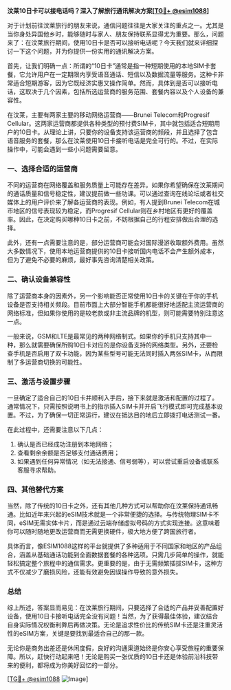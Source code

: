 **汶莱10日卡可以接电话吗？深入了解旅行通讯解决方案[[TG💪+ @esim1088](https://t.me/s/esim1088)]**

对于计划前往汶莱旅行的朋友来说，通信问题往往是大家关注的重点之一。尤其是当你身处异国他乡时，能够随时与家人、朋友保持联系显得尤为重要。那么，问题来了：在汶莱旅行期间，使用10日卡是否可以接听电话呢？今天我们就来详细探讨一下这个问题，并为你提供一份实用的通讯解决方案。

首先，让我们明确一点：所谓的“10日卡”通常是指一种短期使用的本地SIM卡套餐，它允许用户在一定期限内享受语音通话、短信以及数据流量等服务。这种卡非常适合短期游客，因为它既经济实惠又操作简单。然而，具体到是否可以接听电话，这取决于几个因素，包括所选运营商的服务范围、套餐内容以及个人设备的兼容性。

在汶莱，主要有两家主要的移动网络运营商——Brunei Telecom和Progresif Cellular。这两家运营商都提供各种类型的预付费SIM卡，其中就包括适合短期用户的10日卡。从理论上讲，只要你的设备支持该运营商的频段，并且选择了包含语音服务的套餐，那么在汶莱使用10日卡接听电话是完全可行的。不过，在实际操作中，可能会遇到一些小问题需要留意。

### 一、选择合适的运营商

不同的运营商在网络覆盖和服务质量上可能存在差异。如果你希望确保在汶莱期间的通话质量和信号稳定性，建议提前做一些功课。可以通过查询在线论坛或者社交媒体上的用户评价来了解各运营商的表现。例如，有人提到Brunei Telecom在城市地区的信号表现较为稳定，而Progresif Cellular则在乡村地区有更好的覆盖率。因此，在决定购买哪种10日卡之前，不妨根据自己的行程安排做出合理的选择。

此外，还有一点需要注意的是，部分运营商可能会对国际漫游收取额外费用。虽然大多数情况下，使用本地运营商提供的10日卡接听国内电话不会产生额外成本，但为了避免不必要的麻烦，最好事先咨询清楚相关政策。

### 二、确认设备兼容性

除了运营商本身的因素外，另一个影响能否正常使用10日卡的关键在于你的手机设备是否支持相关频段。目前市面上大部分智能手机都能很好地适配主流运营商的网络标准，但如果你使用的是较老款或非主流品牌的机型，则可能需要特别注意这一点。

一般来说，GSM和LTE是最常见的两种网络制式。如果你的手机只支持其中一种，那么就需要确保所购10日卡对应的是你设备支持的网络类型。另外，还要检查手机是否启用了双卡功能，因为某些型号可能无法同时插入两张SIM卡，从而限制了多运营商切换的可能性。

### 三、激活与设置步骤

一旦确定了适合自己的10日卡并顺利入手后，接下来就是激活和配置的过程了。通常情况下，只需按照说明书上的指示插入SIM卡并开启飞行模式即可完成基本设置。不过，为了确保一切正常运行，建议在抵达目的地后立即拨打电话测试一番。

在此过程中，还需要注意以下几点：
1. 确认是否已经成功注册到本地网络；
2. 查看剩余余额是否足够支付通话费用；
3. 如果遇到任何异常情况（如无法接通、信号弱等），可以尝试重启设备或联系客服寻求帮助。

### 四、其他替代方案

当然，除了传统的10日卡之外，还有其他几种方式可以帮助你在汶莱保持通讯畅通。比如近年来兴起的eSIM技术就是一个非常便捷的选择。与传统物理SIM卡不同，eSIM无需实体卡片，而是通过云端存储虚拟号码的方式实现连接。这意味着你可以随时随地更改运营商而无需更换硬件，极大地方便了跨国旅行者。

具体而言，像ESIM1088这样的平台就提供了多种适用于不同国家和地区的产品组合，涵盖从基础通话功能到全面数据套餐的各种选项。只需几步简单的操作，就能轻松搞定整个旅程中的通信需求。更重要的是，由于无需频繁插拔SIM卡，这种方式不仅减少了磨损风险，还能有效避免因误操作导致的意外损失。

### 总结

综上所述，答案显而易见：在汶莱旅行期间，只要选择了合适的产品并妥善配置好设备，使用10日卡接听电话完全没有问题！当然，为了获得最佳体验，建议结合自身实际情况权衡利弊后再做决策。无论是追求性价比的传统SIM卡还是注重灵活性的eSIM方案，关键是要找到最适合自己的那一款。

无论你是商务出差还是休闲度假，良好的沟通渠道始终是你安心享受旅程的重要保障。所以，赶快行动起来吧！无论是购买一张优质的10日卡还是体验前沿科技带来的便利，都将成为你美好回忆的一部分。

[[TG💪+ @esim1088](https://t.me/s/esim1088) ![Image](https://i.postimg.cc/4NQfJmqS/Snipaste-2025-05-13-00-14-12.png)]